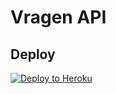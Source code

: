 # Vragen API

## Deploy
[![Deploy to Heroku](https://www.herokucdn.com/deploy/button.svg)](https://heroku.com/deploy?template=https://github.com/MartinMetselaar/vragen-api)
